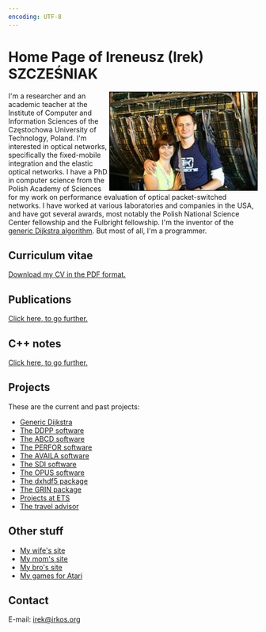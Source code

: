```yaml
---
encoding: UTF-8
---
```


# Home Page of Ireneusz (Irek) SZCZEŚNIAK

<img align="right" src="us.jpg">

I'm a researcher and an academic teacher at the Institute of Computer
and Information Sciences of the Częstochowa University of Technology,
Poland.  I'm interested in optical networks, specifically the
fixed-mobile integration and the elastic optical networks.  I have a
PhD in computer science from the Polish Academy of Sciences for my
work on performance evaluation of optical packet-switched networks.  I
have worked at various laboratories and companies in the USA, and have
got several awards, most notably the Polish National Science Center
fellowship and the Fulbright fellowship.  I'm the inventor of the
[generic Dijkstra algorithm](https://doi.org/10.1364/JOCN.11.000568).
But most of all, I'm a programmer.

## Curriculum vitae

[Download my CV in the PDF format.](cv.pdf)

## Publications

[Click here, to go further.](publications)

## C++ notes

[Click here, to go further.](cpp)

## Projects

These are the current and past projects:

* [Generic Dijkstra](gd)
* [The DDPP software](ddpp)
* [The ABCD software](abcd)
* [The PERFOR software](perfor)
* [The AVAILA software](availa)
* [The SDI software](sdi)
* [The OPUS software](opus)
* [The dxhdf5 package](dxhdf5)
* [The GRIN package](projects/grin)
* [Projects at ETS](projects/ets)
* [The travel advisor](projects/eote)

## Other stuff

* [My wife's site](http://www.wozna.org)
* [My mom's site](http://www.halinaszczesniak.org)
* [My bro's site](http://ultra.cto.us.edu.pl/%7Ekport)
* [My games for Atari](atari)

## Contact

E-mail: <irek@irkos.org>
